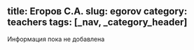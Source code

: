title: Егоров С.А.
slug: egorov
category: teachers
tags: [_nav, _category_header]
---

Информация пока не добавлена
